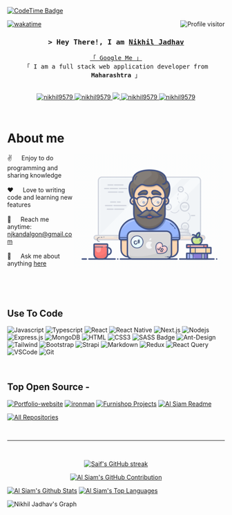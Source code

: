 <!--
<h2 align="center">
  Welcome to Al Siam World!
  <img src="https://media.giphy.com/media/hvRJCLFzcasrR4ia7z/giphy.gif" width="28">
</h2>
-->

<!--
<p align="center">
  <a href="https://github.com/nikhil9579"><img src="https://readme-typing-svg.herokuapp.com/?lines=Self%20Taught%20Programmer;Front%20End%20Developer;1.5%2B%20years%20of%20coding%20experience;Always%20learning%20new%20things&center=true&width=380&height=45"></a>
</p>

 -->
[![CodeTime Badge](https://img.shields.io/endpoint?style=social&color=222&url=https%3A%2F%2Fapi.codetime.dev%2Fshield%3Fid%3D25617%26project%3D%26in=0)](https://codetime.dev)

<a href="https://komarev.com/ghpvc/?username=nikhil9579">
  <img align="right" src="https://komarev.com/ghpvc/?username=nikhil9579&label=Visitors&color=0e75b6&style=flat" alt="Profile visitor" />
</a>


[![wakatime](https://wakatime.com/badge/user/eebb3dd8-d9b2-40de-9b88-6fd6cac99dbc.svg)](https://wakatime.com/@eebb3dd8-d9b2-40de-9b88-6fd6cac99dbc)

<!-- Intro  -->
<h3 align="center">
        <samp>&gt; Hey There!, I am
                <b><a target="_blank" href="https://nikhil9579.com">Nikhil Jadhav</a></b>
        </samp>
</h3>


<p align="center"> 
  <samp>
    <a href="https://www.google.com/search?q=Nikhil+Jadhav">「 Google Me 」</a>
    <br>
    「 I am a full stack web application developer from <b>Maharashtra</b> 」
    <br>
    <br>
  </samp>
</p>

<p align="center">
 <a href="https://nikhil9579.com" target="blank">
  <img src="https://img.shields.io/badge/Website-DC143C?style=for-the-badge&logo=medium&logoColor=white" alt="nikhil9579" />
 </a>
 <a href="https://www.linkedin.com/in/nikhil-jadhav-a65391250/" target="_blank">
  <img src="https://img.shields.io/badge/LinkedIn-0077B5?style=for-the-badge&logo=linkedin&logoColor=white" alt="nikhil9579"/>
 </a>
 <!-- <a href="https://dev.to/nikhil9579" target="_blank">
  <img src="https://img.shields.io/badge/dev.to-0A0A0A?style=for-the-badge&logo=dev.to&logoColor=white" alt="nikhil9579" />
 </a> -->
 <a href="https://twitter.com/" target="_blank">
  <img src="https://img.shields.io/badge/Twitter-1DA1F2?style=for-the-badge&logo=twitter&logoColor=white" />
 </a>
 <a href="https://www.instagram.com/mr_nikhilj_007/" target="_blank">
  <img src="https://img.shields.io/badge/Instagram-fe4164?style=for-the-badge&logo=instagram&logoColor=white" alt="nikhil9579" />
 </a> 
 <a href="https://www.facebook.com/profile.php?id=100028392948529" target="_blank">
  <img src="https://img.shields.io/badge/Facebook-20BEFF?&style=for-the-badge&logo=facebook&logoColor=white" alt="nikhil9579"  />
  </a> 
</p>
<br />

<!-- About Section -->
 # About me
 
<p>
 <img align="right" width="350" src="/assets/programmer.gif" alt="Coding gif" />
  
 ✌️ &emsp; Enjoy to do programming and sharing knowledge <br/><br/>
 ❤️ &emsp; Love to writing code and learning new features<br/><br/>
 📧 &emsp; Reach me anytime: njkandalgon@gmail.com<br/><br/>
 💬 &emsp; Ask me about anything [here](https://github.com/nikhil9579/nikhil9579/issues)

</p>

<br/>
<br/>
<br/>

## Use To Code

![Javascript](https://img.shields.io/badge/Javascript-F0DB4F?style=for-the-badge&labelColor=black&logo=javascript&logoColor=F0DB4F)
![Typescript](https://img.shields.io/badge/Typescript-007acc?style=for-the-badge&labelColor=black&logo=typescript&logoColor=007acc)
![React](https://img.shields.io/badge/-React-61DBFB?style=for-the-badge&labelColor=black&logo=react&logoColor=61DBFB)
![React Native](https://img.shields.io/badge/React_Native-20232A?style=for-the-badge&logo=react&logoColor=61DAFB)
![Next.js](https://img.shields.io/badge/next.js-000000?style=for-the-badge&logo=nextdotjs&logoColor=white)
![Nodejs](https://img.shields.io/badge/Nodejs-3C873A?style=for-the-badge&labelColor=black&logo=node.js&logoColor=3C873A)
![Express.js](https://img.shields.io/badge/Express.js-000000?style=for-the-badge&logo=express&logoColor=white)
![MongoDB](https://img.shields.io/badge/MongoDB-4EA94B?style=for-the-badge&logo=mongodb&logoColor=white)
![HTML](https://img.shields.io/badge/HTML5-E34F26?style=for-the-badge&logo=html5&logoColor=white)
![CSS3](https://img.shields.io/badge/CSS3-1572B6?style=for-the-badge&logo=css3&logoColor=white)
![SASS Badge](https://img.shields.io/badge/Sass-CC6699?style=for-the-badge&logo=sass&logoColor=white)
![Ant-Design](https://img.shields.io/badge/AntDesign-0170FE?style=for-the-badge&logo=antdesign&logoColor=white)
![Tailwind](https://img.shields.io/badge/Tailwind_CSS-092749?style=for-the-badge&logo=tailwindcss&logoColor=06B6D4&labelColor=000000)
![Bootstrap](https://img.shields.io/badge/Bootstrap-563D7C?style=for-the-badge&logo=bootstrap&logoColor=white)
![Strapi](https://img.shields.io/badge/strapi-2E7EEA?style=for-the-badge&logo=strapi&logoColor=white)
![Markdown](https://img.shields.io/badge/Markdown-000000?style=for-the-badge&logo=markdown&logoColor=white)
![Redux](https://img.shields.io/badge/Redux-593D88?style=for-the-badge&logo=redux&logoColor=white)
![React Query](https://img.shields.io/badge/-React_Query-FF4154?style=for-the-badge&logo=react%20query&logoColor=white)
![VSCode](https://img.shields.io/badge/Visual_Studio-0078d7?style=for-the-badge&logo=visual%20studio&logoColor=white)
![Git](https://img.shields.io/badge/Git-F05032?style=for-the-badge&logo=git&logoColor=white)

<br/>

## Top Open Source -
[![Portfolio-website](https://github-readme-stats.vercel.app/api/pin/?username=nikhil9579&repo=Portfolio-website&border_color=7F3FBF&bg_color=0D1117&title_color=C9D1D9&text_color=8B949E&icon_color=7F3FBF)](https://github.com/nikhil9579/Portfolio-website)
[![ironman](https://github-readme-stats.vercel.app/api/pin/?username=nikhil9579&repo=ironman&border_color=7F3FBF&bg_color=0D1117&title_color=C9D1D9&text_color=8B949E&icon_color=7F3FBF)](https://github.com/nikhil9579/ironman)
[![Furnishop Projects](https://github-readme-stats.vercel.app/api/pin/?username=nikhil9579&repo=furnishop&border_color=7F3FBF&bg_color=0D1117&title_color=C9D1D9&text_color=8B949E&icon_color=7F3FBF)](https://github.com/nikhil9579/furnishop)
[![Al Siam Readme](https://github-readme-stats.vercel.app/api/pin/?username=nikhil9579&repo=nikhil9579&border_color=7F3FBF&bg_color=0D1117&title_color=C9D1D9&text_color=8B949E&icon_color=7F3FBF)](https://github.com/nikhil9579/nikhil9579)

<p align="left">
  <a href="https://github.com/nikhil9579?tab=repositories" target="_blank"><img alt="All Repositories" title="All Repositories" src="https://img.shields.io/badge/-All%20Repos-2962FF?style=for-the-badge&logo=koding&logoColor=white"/></a>
</p>

<br/>
<hr/>
<br/>

<p align="center">
  <a href="https://github.com/nikhil9579">
    <img src="https://github-readme-streak-stats.herokuapp.com/?user=nikhil9579&theme=radical&border=7F3FBF&background=0D1117" alt="Saif's GitHub streak"/>
  </a>
</p>

<p align="center">
  <a href="https://github.com/nikhil9579">
    <img src="https://github-profile-summary-cards.vercel.app/api/cards/profile-details?username=nikhil9579&theme=radical" alt="Al Siam's GitHub Contribution"/>
  </a>
</p>

<a> 
    <a href="https://github.com/nikhil9579"><img alt="Al Siam's Github Stats" src="https://denvercoder1-github-readme-stats.vercel.app/api?username=nikhil9579&show_icons=true&count_private=true&theme=react&border_color=7F3FBF&bg_color=0D1117&title_color=F85D7F&icon_color=F8D866" height="192px" width="49.5%"/></a>
  <a href="https://github.com/nikhil9579"><img alt="Al Siam's Top Languages" src="https://denvercoder1-github-readme-stats.vercel.app/api/top-langs/?username=nikhil9579&langs_count=8&layout=compact&theme=react&border_color=7F3FBF&bg_color=0D1117&title_color=F85D7F&icon_color=F8D866" height="192px" width="49.5%"/></a>
  <br/>
</a>


![Nikhil Jadhav's Graph](https://github-readme-activity-graph.vercel.app/graph?username=nikhil9579&custom_title=Nikhil%20Jadhav's%20GitHub%20Activity%20Graph&bg_color=0D1117&color=7F3FBF&line=7F3FBF&point=7F3FBF&area_color=FFFFFF&title_color=FFFFFF&area=true)
